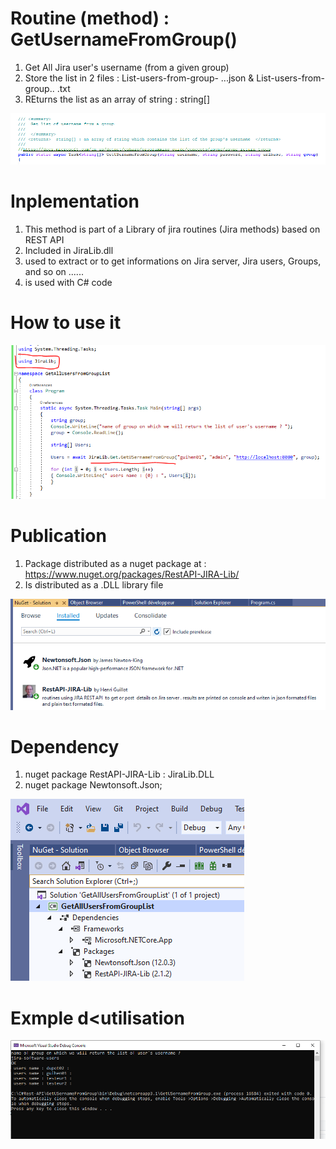 # Routine (method) : GetUsernameFromGroup()

1. Get All Jira user's username (from a given group)
2. Store the list in 2 files :   List-users-from-group- ...json & List-users-from-group.. .txt
3. REturns the list as an array of string : string[]

 ![alt text](https://github.com/guihen01/RestApi-JIRA-Lib/blob/main/GetAllUsernameFromGroup/Capture-1.PNG "Logo Title Text 1")

# Inplementation

1. This method is part of a Library of jira routines (Jira methods) based on REST API
2. Included in JiraLib.dll
3. used to extract or to get informations on Jira server, Jira users, Groups, and so on ......
4. is used with C# code

# How to use it

![alt text](https://github.com/guihen01/RestApi-JIRA-Lib/blob/main/GetAllUsernameFromGroup/Capture-HowTO.PNG "Logo Title Text 1")

# Publication

1. Package distributed as a nuget package at : https://www.nuget.org/packages/RestAPI-JIRA-Lib/
2. Is distributed as a .DLL library file

![alt text](https://github.com/guihen01/RestApi-JIRA-Lib/blob/main/GetAllUsernameFromGroup/Capture-2.PNG "Logo Title Text 1")

# Dependency

1. nuget package RestAPI-JIRA-Lib : JiraLib.DLL
2. nuget package Newtonsoft.Json;


![alt text](https://github.com/guihen01/RestApi-JIRA-Lib/blob/main/GetAllUsernameFromGroup/Capture-3.PNG "Logo Title Text 1")

# Exmple d<utilisation 

![alt text](https://github.com/guihen01/RestApi-JIRA-Lib/blob/main/GetAllUsernameFromGroup/Capture-Exemple.PNG "Logo Title Text 1")
